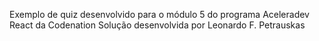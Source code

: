 Exemplo de quiz desenvolvido para o módulo 5 do programa Aceleradev React da Codenation
Solução desenvolvida por Leonardo F. Petrauskas